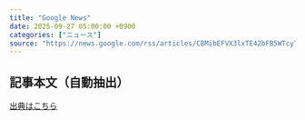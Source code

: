 ```yaml
---
title: "Google News"
date: 2025-09-27 05:00:00 +0900
categories: ["ニュース"]
source: "https://news.google.com/rss/articles/CBMibEFVX3lxTE42bFB5WTcyT1luV3dybTBlYTVwZk1mUHFlbnpIOG5xLUppQVd4bjZoVVMwYWc1T24ya0phcnU2djVKMnlBVUYtdUhDRGNYOHdNNll4TWt3MXVuek9GWVV6dWc2WjNLZXZ3SmhubA?oc=5"
---
```


## 記事本文（自動抽出）
<body class="y0K44d EA71Tc" id="readabilityBody"></body>

[出典はこちら](https://news.google.com/rss/articles/CBMibEFVX3lxTE42bFB5WTcyT1luV3dybTBlYTVwZk1mUHFlbnpIOG5xLUppQVd4bjZoVVMwYWc1T24ya0phcnU2djVKMnlBVUYtdUhDRGNYOHdNNll4TWt3MXVuek9GWVV6dWc2WjNLZXZ3SmhubA?oc=5)
